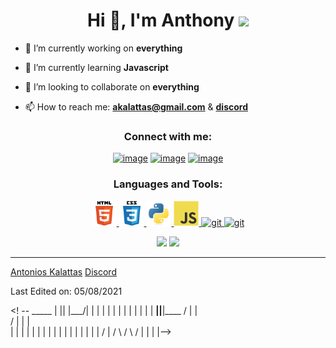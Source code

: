 <h1 align="center">Hi 👋, I'm Anthony <img height="40" src="https://emoji.gg/assets/emoji/7333-parrotdance.gif"></h1>

- 🔭 I’m currently working on **everything**

- 🌱 I’m currently learning **Javascript**

- 👯 I’m looking to collaborate on **everything**

- 📫 How to reach me: **akalattas@gmail.com** & <a href="https://discord.gg/NSnzxvTWDY">**discord**</a>

<h3 align="center">Connect with me:</h3>
<div align="center">

[![image](https://img.shields.io/badge/Instagram-E4405F?style=for-the-badge&logo=instagram&logoColor=white)](https://www.instagram.com/antonios_kalattas/)
[![image](https://img.shields.io/badge/Twitter-1DA1F2?style=for-the-badge&logo=twitter&logoColor=white)](https://twitter.com/AntwniosKalatt1)
[![image](https://img.shields.io/badge/Gmail-D14836?style=for-the-badge&logo=gmail&logoColor=white)](mailto:akalattasmain@gmail.com)
  
</div>

<h3 align="center">Languages and Tools:</h3>

<p align="center"> 
  <a href="https://www.w3.org/html/" target="_blank"> 
    <img src="https://raw.githubusercontent.com/devicons/devicon/master/icons/html5/html5-original-wordmark.svg" alt="html5" width="40" height="40"/> 
  </a>
  <a href="https://www.w3schools.com/css/" target="_blank"> 
    <img src="https://raw.githubusercontent.com/devicons/devicon/master/icons/css3/css3-original-wordmark.svg" alt="css3" width="40" height="40"/> 
  </a> 
  <a href="https://www.python.org" target="_blank"> 
    <img src="https://raw.githubusercontent.com/devicons/devicon/master/icons/python/python-original.svg" alt="python" width="40" height="40"/> 
  </a>  
  <a href="https://developer.mozilla.org/en-US/docs/Web/JavaScript" target="_blank"> 
    <img src="https://raw.githubusercontent.com/devicons/devicon/master/icons/javascript/javascript-original.svg" alt="javascript" width="40" height="40"/> 
  </a> 
  <a href="https://git-scm.com/" target="_blank"> 
    <img src="https://www.vectorlogo.zone/logos/git-scm/git-scm-icon.svg" alt="git" width="40" height="40"/> 
  </a>
  <a href="https://git-scm.com/" target="_blank"> 
    <img src="https://raw.githubusercontent.com/isocpp/logos/master/cpp_logo.png" alt="git" width="40" height="40"/> 
  </a>
</p>

<p align= "center">
  <img height= "150" src="https://github-readme-stats.vercel.app/api?username=AntoniosKalattas&theme=react&show_icons=true&include_all_commits=true" />
  <img height= "150" src="https://github-readme-stats.vercel.app/api/top-langs/?username=AntoniosKalattas&theme=react&layout=compact" />
</p>

------

[Antonios Kalattas](https://github.com/AntoniosKaalattas)
[Discord](https://discord.gg/NSnzxvTWDY)

Last Edited on: 05/08/2021<br>



<! --      _____
            |    ||
            |\___/|
            |     |
            |     |
            |     |
            |     |
            |     |
            |     |
        ____||____|____
       /    |     |     \
      /     |     |    | \
     |      |     |    |  |
     |      |     |    |  |
     |                 |  |
     |                 |  |
     |                    /
     |                   /
      \                 /
       \               /
        |             |
        |             |-->

